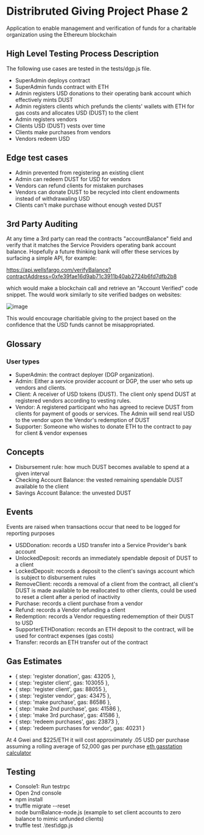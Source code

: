 # Distribruted Giving Project Phase 2
Application to enable management and verification of funds for a charitable organization using the Ethereum blockchain

## High Level Testing Process Description

The following use cases are tested in the tests/dgp.js file.

- SuperAdmin deploys contract
- SuperAdmin funds contract with ETH
- Admin registers USD donations to their operating bank account which effectively mints DUST
- Admin registers clients which prefunds the clients' wallets with ETH for gas costs and allocates USD (DUST) to the client
- Admin registers vendors
- Clients USD (DUST) vests over time
- Clients make purchases from vendors
- Vendors redeem USD

## Edge test cases

- Admin prevented from registering an existing client
- Admin can redeem DUST for USD for vendors
- Vendors can refund clients for mistaken purchases
- Vendors can donate DUST to be recycled into client endowments instead of withdrawaling USD
- Clients can't make purchase without enough vested DUST

## 3rd Party Auditing

At any time a 3rd party can read the contracts "accountBalance" field and verify that it matches the Service Providers operating bank account balance.  Hopefully a future thinking bank will offer these services by surfacing a simple API, for example:

https://api.wellsfargo.com/verifyBalance?contractAddress=0xfe39fae16d9ab71c3911b40ab2724b6fd7dfb2b8

which would make a blockchain call and retrieve an "Account Verified" code snippet.  The would work similarly to 
site verified badges on websites:

![image](https://user-images.githubusercontent.com/1767009/28976039-91e52760-78f9-11e7-8ff6-0bf16655e417.png)

This would encourage charitiable giving to the project based on the confidence that the USD funds cannot be misappropriated.

## Glossary

### User types
- SuperAdmin: the contract deployer (DGP organization).
- Admin: Either a service provider account or DGP, the user who sets up vendors and clients.
- Client: A receiver of USD tokens (DUST). The client only spend DUST at registered vendors according to vesting rules.
- Vendor: A registered participant who has agreed to recieve DUST from clients for payment of goods or services.  The Admin will send real USD to the vendor upon the Vendor's redemption of DUST
- Supporter: Someone who wishes to donate ETH to the contract to pay for client & vendor expenses

## Concepts
- Disbursement rule: how much DUST becomes available to spend at a given interval
- Checking Account Balance: the vested remaining spendable DUST available to the client
- Savings Account Balance: the unvested DUST

## Events
Events are raised when transactions occur that need to be logged for reporting purposes

- USDDonation: records a USD transfer into a Service Provider's bank account
- UnlockedDeposit: records an immediately spendable deposit of DUST to a client
- LockedDeposit: records a deposit to the client's savings account which is subject to disbursement rules 
- RemoveClient: records a removal of a client from the contract, all client's DUST is made available to be reallocated to other clients, could be used to reset a client after a period of inactivity
- Purchase: records a client purchase from a vendor
- Refund: records a Vendor refunding a client
- Redemption: records a Vendor requesting redememption of their DUST to USD
- SupporterETHDonation: records an ETH deposit to the contract, will be used for contract expenses (gas costs)
- Transfer: records an ETH transfer out of the contract

## Gas Estimates

- { step: 'register donation', gas: 43205 },
-  { step: 'register client', gas: 103055 },
-  { step: 'register client', gas: 88055 },
-  { step: 'register vendor', gas: 43475 },
-  { step: 'make purchase', gas: 86586 },
-  { step: 'make 2nd purchase', gas: 41586 },
-  { step: 'make 3rd purchase', gas: 41586 },
-  { step: 'redeem purchases', gas: 23873 },
-  { step: 'redeem purchases for vendor', gas: 40231 } 

At 4 Gwei and $225/ETH it will cost approximately .05 USD per purchase assuming a rolling average of 52,000 gas per purchase [eth gasstation calculator ](http://ethgasstation.info/calculator.php)


## Testing

- Console1: Run testrpc
- Open 2nd console
- npm install
- truffle migrate --reset
- node burnBalance-node.js (example to set client accounts to zero balance to mimic unfunded clients)
- truffle test .\\test\\dgp.js

